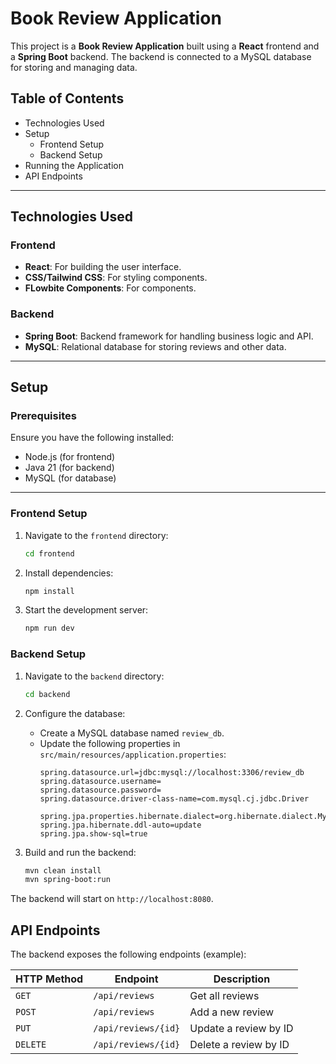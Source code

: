 
# Book Review Application

This project is a **Book Review Application** built using a **React** frontend and a **Spring Boot** backend. The backend is connected to a MySQL database for storing and managing data.

## Table of Contents
- Technologies Used
- Setup
  - Frontend Setup
  - Backend Setup
- Running the Application
- API Endpoints

---



## Technologies Used

### Frontend
- **React**: For building the user interface.
- **CSS/Tailwind CSS**: For styling components.
- **FLowbite Components**: For components.
### Backend
- **Spring Boot**: Backend framework for handling business logic and API.
- **MySQL**: Relational database for storing reviews and other data.

---

## Setup

### Prerequisites
Ensure you have the following installed:
- Node.js (for frontend)
- Java 21 (for backend)
- MySQL (for database)

---

### Frontend Setup

1. Navigate to the `frontend` directory:
   ```bash
   cd frontend
   ```

2. Install dependencies:
   ```bash
   npm install
   ```

3. Start the development server:
   ```bash
   npm run dev
   ```


### Backend Setup

1. Navigate to the `backend` directory:
   ```bash
   cd backend
   ```

2. Configure the database:
   - Create a MySQL database named `review_db`.
   - Update the following properties in `src/main/resources/application.properties`:
     ```properties
     spring.datasource.url=jdbc:mysql://localhost:3306/review_db
     spring.datasource.username=
     spring.datasource.password=
     spring.datasource.driver-class-name=com.mysql.cj.jdbc.Driver

     spring.jpa.properties.hibernate.dialect=org.hibernate.dialect.MySQLDialect
     spring.jpa.hibernate.ddl-auto=update
     spring.jpa.show-sql=true
     ```

3. Build and run the backend:
   ```bash
   mvn clean install
   mvn spring-boot:run
   ```

The backend will start on `http://localhost:8080`.


## API Endpoints

The backend exposes the following endpoints (example):

| HTTP Method | Endpoint            | Description                     |
|-------------|---------------------|---------------------------------|
| `GET`       | `/api/reviews`      | Get all reviews                |
| `POST`      | `/api/reviews`      | Add a new review               |
| `PUT`       | `/api/reviews/{id}` | Update a review by ID          |
| `DELETE`    | `/api/reviews/{id}` | Delete a review by ID          |

